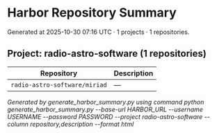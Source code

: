 # Harbor Repository Summary

Generated at 2025-10-30 07:16 UTC · 1 projects · 1 repositories.

## Project: radio-astro-software (1 repositories)

| Repository | Description |
| --- | --- |
| `radio-astro-software/miriad` | — |

_Generated by generate_harbor_summary.py using command python generate_harbor_summary.py --base-url HARBOR_URL --username USERNAME --password PASSWORD --project radio-astro-software --column repository,description --format html_
